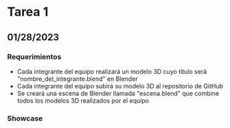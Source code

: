 # Tarea 1

## 01/28/2023

### Requerimientos
- Cada integrante del equipo realizará un modelo 3D cuyo título será "nombre_del_integrante.blend" en Blender
- Cada integrante del equipo subirá su modelo 3D al repositorio de GitHub
- Se creará una escena de Blender llamada "escena.blend" que combine todos los modelos 3D realizados por el equipo

### Showcase
